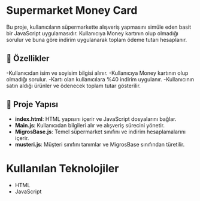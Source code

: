 
# Supermarket Money Card
Bu proje, kullanıcıların süpermarkette alışveriş yapmasını simüle eden basit bir JavaScript uygulamasıdır. Kullanıcıya Money kartının olup olmadığı sorulur ve buna göre indirim uygulanarak toplam ödeme tutarı hesaplanır.

## 🚀 Özellikler

-Kullanıcıdan isim ve soyisim bilgisi alınır.
-Kullanıcıya Money kartının olup olmadığı sorulur.
-Kartı olan kullanıcılara %40 indirim uygulanır.
-Kullanıcının satın aldığı ürünler ve ödenecek toplam tutar gösterilir.

## 📂 Proje Yapısı
- **index.html**: HTML yapısını içerir ve JavaScript dosyalarını bağlar.
- **Main.js**: Kullanıcıdan bilgileri alır ve alışveriş sürecini yönetir.
- **MigrosBase.js**: Temel süpermarket sınıfını ve indirim hesaplamalarını içerir.
- **musteri.js**: Müşteri sınıfını tanımlar ve MigrosBase sınıfından türetilir.


# Kullanılan Teknolojiler
- HTML
- JavaScript
